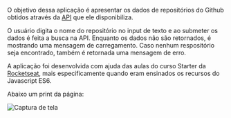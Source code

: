 O objetivo dessa aplicação é apresentar os dados de repositórios do Github obtidos através da [API]('https://api.github.com/repos') que ele disponibiliza.

O usuário digita o nome do repositório no input de texto e ao submeter os dados é feita a busca na API. Enquanto os dados não são retornados, é mostrando uma mensagem de carregamento. Caso nenhum respositório seja encontrado, também é retornada uma mensagem de erro.

A aplicação foi desenvolvida com ajuda das aulas do curso Starter da [Rocketseat](https://github.com/Rocketseat), mais especificamente quando eram ensinados os recursos do Javascript ES6.

Abaixo um print da página:

![Captura de tela]()
